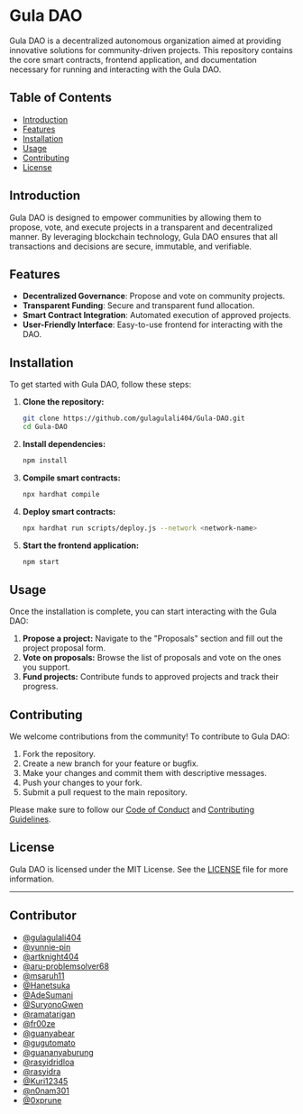 # Gula DAO

Gula DAO is a decentralized autonomous organization aimed at providing innovative solutions for community-driven projects. This repository contains the core smart contracts, frontend application, and documentation necessary for running and interacting with the Gula DAO.

## Table of Contents

- [Introduction](#introduction)
- [Features](#features)
- [Installation](#installation)
- [Usage](#usage)
- [Contributing](#contributing)
- [License](#license)

## Introduction

Gula DAO is designed to empower communities by allowing them to propose, vote, and execute projects in a transparent and decentralized manner. By leveraging blockchain technology, Gula DAO ensures that all transactions and decisions are secure, immutable, and verifiable.

## Features

- **Decentralized Governance**: Propose and vote on community projects.
- **Transparent Funding**: Secure and transparent fund allocation.
- **Smart Contract Integration**: Automated execution of approved projects.
- **User-Friendly Interface**: Easy-to-use frontend for interacting with the DAO.

## Installation

To get started with Gula DAO, follow these steps:

1. **Clone the repository:**
   ```bash
   git clone https://github.com/gulagulali404/Gula-DAO.git
   cd Gula-DAO
   ```

2. **Install dependencies:**
   ```bash
   npm install
   ```

3. **Compile smart contracts:**
   ```bash
   npx hardhat compile
   ```

4. **Deploy smart contracts:**
   ```bash
   npx hardhat run scripts/deploy.js --network <network-name>
   ```

5. **Start the frontend application:**
   ```bash
   npm start
   ```

## Usage

Once the installation is complete, you can start interacting with the Gula DAO:

1. **Propose a project:** Navigate to the "Proposals" section and fill out the project proposal form.
2. **Vote on proposals:** Browse the list of proposals and vote on the ones you support.
3. **Fund projects:** Contribute funds to approved projects and track their progress.

## Contributing

We welcome contributions from the community! To contribute to Gula DAO:

1. Fork the repository.
2. Create a new branch for your feature or bugfix.
3. Make your changes and commit them with descriptive messages.
4. Push your changes to your fork.
5. Submit a pull request to the main repository.

Please make sure to follow our [Code of Conduct](CODE_OF_CONDUCT.md) and [Contributing Guidelines](CONTRIBUTING.md).

## License

Gula DAO is licensed under the MIT License. See the [LICENSE](LICENSE) file for more information.

---

## Contributor

- [@gulagulali404](https://github.com/gulagulali404/)
- [@yunnie-pin](https://github.com/Yunnie-pin)
- [@artknight404](https://github.com/artknight404)
- [@aru-problemsolver68](https://github.com/aru-problemsolver68)
- [@msaruh11](https://github.com/msaruh11)
- [@Hanetsuka](https://github.com/Hanetsuka)
- [@AdeSumani](https://github.com/AdeSumani)
- [@SuryonoGwen](https://github.com/SuryonoGwen)
- [@ramatarigan](https://github.com/ramatarigan)
- [@fr00ze](https://github.com/fr00ze)
- [@guanyabear](https://github.com/guanyabear)
- [@gugutomato](https://github.com/gugutomato)
- [@guananyaburung](https://github.com/guananyaburung)
- [@rasyidridloa](https://github.com/rasyidridloa)
- [@rasyidra](https://github.com/rasyidra)
- [@Kuri12345](https://github.com/Kuri12345)
- [@n0nam301](https://github.com/n0nam301)
- [@0xprune](https://github.com/0xprune)
